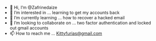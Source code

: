 - 👋 Hi, I’m @Zafrinedaize
- 👀 I’m interested in ... learning to get my accounts back
- 🌱 I’m currently learning ... how to recover a hacked email
- 💞️ I’m looking to collaborate on ... two factor authentication and locked out gmail accounts 
- 📫 How to reach me ... Kittyfurias@gmail.com 

<!---
Zafrinedaize/Zafrinedaize is a ✨ special ✨ repository because its `README.md` (this file) appears on your GitHub profile.
You can click the Preview link to take a look at your changes.
--->

